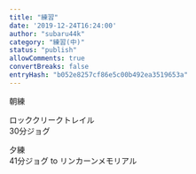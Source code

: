 ```yaml
---
title: "練習"
date: '2019-12-24T16:24:00'
author: "subaru44k"
category: "練習(中)"
status: "publish"
allowComments: true
convertBreaks: false
entryHash: "b052e8257cf86e5c00b492ea3519653a"
---
```

朝練<div>ロッククリークトレイル</div><div>30分ジョグ</div><div>
</div><div>夕練</div><div>41分ジョグ to リンカーンメモリアル</div>
